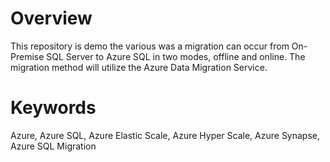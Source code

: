 # Overview

This repository is demo the various was a migration can occur from On-Premise SQL Server to Azure SQL in two modes, offline and online.  The migration method will utilize the Azure Data Migration Service.

# Keywords
Azure, Azure SQL, Azure Elastic Scale, Azure Hyper Scale, Azure Synapse, Azure SQL Migration